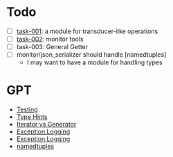 # Todo

- [ ] [task-001](issues/task-001.md): a module for transducer-like operations
- [ ] [task-002](issues/task-002.md): monitor tools
- [ ] task-003: General Getter
- [ ] monitor/json_serializer should handle [namedtuples]
  - I may want to have a module for handling types

# GPT

- [Testing](/Users/carlos/code/journal/GPT_logs/2024/2024-11/2024-11-27-pytest.md)
- [Type Hints](./GPT_logs/2024/2024-10/2024-10-10-python-type-hints.md)
- [Iterator vs Generator](./GPT_logs/2024/2024-11/2024-11-18-py-iterator-vs-generator.md)
- [Exception Logging](./GPT_logs/2024/2024-11/2024-11-18-py-iterator-vs-generator.md)
- [Exception Logging](./GPT_logs/2025/2025-02/2025-02-05-py-exception-logging.md)
- [namedtuples](GPT_logs/2025/2025-03/2025-03-10-namedtuple-serialization.md)

